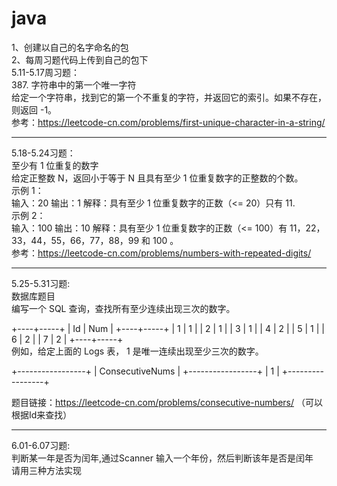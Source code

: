 # java  
1、创建以自己的名字命名的包  
2、每周习题代码上传到自己的包下  
5.11-5.17周习题：  
387. 字符串中的第一个唯一字符  
给定一个字符串，找到它的第一个不重复的字符，并返回它的索引。如果不存在，则返回 -1。  
参考：https://leetcode-cn.com/problems/first-unique-character-in-a-string/  
****
5.18-5.24习题：  
至少有 1 位重复的数字  
给定正整数 N，返回小于等于 N 且具有至少 1 位重复数字的正整数的个数。    
示例 1：  
输入：20 输出：1 解释：具有至少 1 位重复数字的正数（<= 20）只有 11.    
示例 2：  
输入：100 输出：10 解释：具有至少 1 位重复数字的正数（<= 100）有 11，22，33，44，55，66，77，88，99 和 100 。   
参考：https://leetcode-cn.com/problems/numbers-with-repeated-digits/   
**** 
5.25-5.31习题:  
数据库题目  
编写一个 SQL 查询，查找所有至少连续出现三次的数字。  

+----+-----+
| Id | Num |
+----+-----+
| 1  |  1  |
| 2  |  1  |
| 3  |  1  |
| 4  |  2  |
| 5  |  1  |
| 6  |  2  |
| 7  |  2  |
+----+-----+  
例如，给定上面的 Logs 表， 1 是唯一连续出现至少三次的数字。  

+-----------------+
| ConsecutiveNums |
+-----------------+
| 1               |
+-----------------+
  
题目链接：https://leetcode-cn.com/problems/consecutive-numbers/ （可以根据Id来查找） 
****  
6.01-6.07习题:   
判断某一年是否为闰年,通过Scanner 输入一个年份，然后判断该年是否是闰年  
请用三种方法实现

